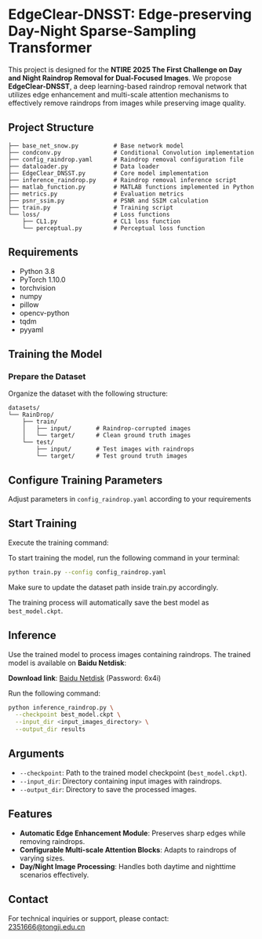 # EdgeClear-DNSST: Edge-preserving Day-Night Sparse-Sampling Transformer

This project is designed for the **NTIRE 2025 The First Challenge on Day and Night Raindrop Removal for Dual-Focused Images**. We propose **EdgeClear-DNSST**, a deep learning-based raindrop removal network that utilizes edge enhancement and multi-scale attention mechanisms to effectively remove raindrops from images while preserving image quality.

## Project Structure

```plaintxt
├── base_net_snow.py          # Base network model
├── condconv.py               # Conditional Convolution implementation
├── config_raindrop.yaml      # Raindrop removal configuration file
├── dataloader.py             # Data loader
├── EdgeClear_DNSST.py        # Core model implementation
├── inference_raindrop.py     # Raindrop removal inference script
├── matlab_function.py        # MATLAB functions implemented in Python
├── metrics.py                # Evaluation metrics
├── psnr_ssim.py              # PSNR and SSIM calculation
├── train.py                  # Training script
└── loss/                     # Loss functions
    ├── CL1.py                # CL1 loss function
    └── perceptual.py         # Perceptual loss function
```
## Requirements

- Python 3.8
- PyTorch 1.10.0
- torchvision
- numpy
- pillow
- opencv-python
- tqdm
- pyyaml

## Training the Model

### Prepare the Dataset

Organize the dataset with the following structure:
```plaintxt
datasets/
└── RainDrop/
    ├── train/
    │   ├── input/       # Raindrop-corrupted images
    │   └── target/      # Clean ground truth images
    └── test/
        ├── input/       # Test images with raindrops
        └── target/      # Test ground truth images
```
## Configure Training Parameters

Adjust parameters in `config_raindrop.yaml` according to your requirements
## Start Training
Execute the training command:

To start training the model, run the following command in your terminal:

```bash
python train.py --config config_raindrop.yaml
```
Make sure to update the dataset path inside train.py accordingly.

The training process will automatically save the best model as `best_model.ckpt`.
## Inference

Use the trained model to process images containing raindrops. The trained model is available on **Baidu Netdisk**:

**Download link**: [Baidu Netdisk](https://pan.baidu.com/s/1x9QhdWGP4sU9ezdZ9vZhyQ?pwd=6x4i) (Password: 6x4i)

Run the following command:

```bash
python inference_raindrop.py \
  --checkpoint best_model.ckpt \
  --input_dir <input_images_directory> \
  --output_dir results
```
## Arguments

- `--checkpoint`: Path to the trained model checkpoint (`best_model.ckpt`).  
- `--input_dir`: Directory containing input images with raindrops.  
- `--output_dir`: Directory to save the processed images.  

## Features

- **Automatic Edge Enhancement Module**: Preserves sharp edges while removing raindrops.  
- **Configurable Multi-scale Attention Blocks**: Adapts to raindrops of varying sizes.  
- **Day/Night Image Processing**: Handles both daytime and nighttime scenarios effectively.  

## Contact

For technical inquiries or support, please contact:  
[2351666@tongji.edu.cn](mailto:2351666@tongji.edu.cn)
